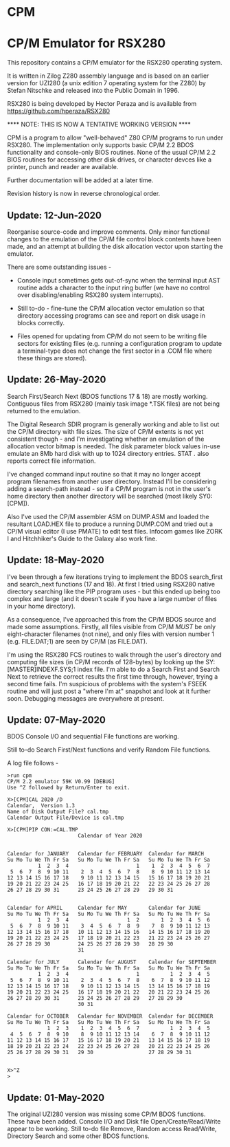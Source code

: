 # CPM
CP/M Emulator for RSX280
========================

This repository contains a CP/M emulator for the RSX280 operating system.

It is written in Zilog Z280 assembly language and is based on an earlier
version for UZI280 (a unix edition 7 operating system for the Z280)
by Stefan Nitschke and released into the Public Domain in 1996.

RSX280 is being developed by Hector Peraza and is available from
https://github.com/hperaza/RSX280

****  NOTE: THIS IS NOW A TENTATIVE WORKING VERSION  ****

CPM is a program to allow "well-behaved" Z80 CP/M programs to run
under RSX280.  The implementation only supports basic CP/M 2.2
BDOS functionality and console-only BIOS routines.  None of the
usual CP/M 2.2 BIOS routines for accessing other disk drives,
or character devces like a printer, punch and reader are
available.

Further documentation will be added at a later time.

Revision history is now in reverse chronological order.


Update: 12-Jun-2020
-------------------

Reorganise source-code and improve comments.  Only minor functional
changes to the emulation of the CP/M file control block contents
have been made, and an attempt at building the disk allocation
vector upon starting the emulator.

There are some outstanding issues -

* Console input sometimes gets out-of-sync when the terminal input
AST routine adds a character to the input ring buffer (we have no
control over disabling/enabling RSX280 system interrupts).

* Still to-do - fine-tune the CP/M allocation vector emulation so
that directory accessing programs can see and report on disk usage
in blocks correctly.

* Files opened for updating from CP/M do not seem to be writing
file sectors for existing files (e.g. running a configuration
program to update a terminal-type does not change the first sector
in a .COM file where these things are stored).


Update: 26-May-2020
-------------------

Search First/Search Next (BDOS functions 17 & 18) are mostly working.
Contiguous files from RSX280 (mainly task image *.TSK files) are
not being returned to the emulation.

The Digital Research SDIR program is generally working and able to
list out the CP/M directory with file sizes.  The size of CP/M extents
is not yet consistent though - and I'm investigating whether an
emulation of the allocation vector bitmap is needed.  The disk
parameter block values in-use emulate an 8Mb hard disk with up to
1024 directory entries.  STAT *.* also reports correct file
information.

I've changed command input routine so that it may no longer accept
program filenames from another user directory.  Instead I'll be
considering adding a search-path instead - so if a CP/M program is
not in the user's home directory then another directory will be
searched (most likely SY0:[CPM]).

Also I've used the CP/M assembler ASM on DUMP.ASM and loaded the
resultant LOAD.HEX file to produce a running DUMP.COM and tried
out a CP/M visual editor (I use PMATE) to edit test files.
Infocom games like ZORK I and Hitchhiker's Guide to the Galaxy
also work fine.


Update: 18-May-2020
-------------------

I've been through a few iterations trying to implement the BDOS search_first
and search_next functions (17 and 18).  At first I tried using RSX280
native directory searching like the PIP program uses - but this ended
up being too complex and large (and it doesn't scale if you have a
large number of files in your home directory).

As a consequence, I've approached this from the CP/M BDOS source
and made some assumptions.  Firstly, all files visible from CP/M
*MUST* be only eight-character filenames (not nine), and only
files with version number 1 (e.g. FILE.DAT;1) are seen by CP/M
(as FILE.DAT).

I'm using the RSX280 FCS routines to walk through the user's
directory and computing file sizes (in CP/M records of 128-bytes)
by looking up the SY:[MASTER]INDEXF.SYS;1 index file.  I'm able to
do a Search First and Search Next to retrieve the correct results
the first time through, however, trying a second time fails.  I'm
suspicious of problems with the system's FSEEK routine and will
just post a "where I'm at" snapshot and look at it further soon.
Debugging messages are everywhere at present.


Update: 07-May-2020
-------------------

BDOS Console I/O and sequential File functions are working.

Still to-do Search First/Next functions and verify Random File
functions.

A log file follows -

```
>run cpm
CP/M 2.2 emulator 59K V0.99 [DEBUG]
Use ^Z followed by Return/Enter to exit.

X>[CPM]CAL 2020 /D
Calendar,  Version 1.3
Name of Disk Output File? cal.tmp
Calendar Output File/Device is cal.tmp

X>[CPM]PIP CON:=CAL.TMP
                       Calendar of Year 2020


Calendar for JANUARY   Calendar for FEBRUARY  Calendar for MARCH
Su Mo Tu We Th Fr Sa   Su Mo Tu We Th Fr Sa   Su Mo Tu We Th Fr Sa
          1  2  3  4                      1    1  2  3  4  5  6  7
 5  6  7  8  9 10 11    2  3  4  5  6  7  8    8  9 10 11 12 13 14
12 13 14 15 16 17 18    9 10 11 12 13 14 15   15 16 17 18 19 20 21
19 20 21 22 23 24 25   16 17 18 19 20 21 22   22 23 24 25 26 27 28
26 27 28 29 30 31      23 24 25 26 27 28 29   29 30 31


Calendar for APRIL     Calendar for MAY       Calendar for JUNE
Su Mo Tu We Th Fr Sa   Su Mo Tu We Th Fr Sa   Su Mo Tu We Th Fr Sa
          1  2  3  4                   1  2       1  2  3  4  5  6
 5  6  7  8  9 10 11    3  4  5  6  7  8  9    7  8  9 10 11 12 13
12 13 14 15 16 17 18   10 11 12 13 14 15 16   14 15 16 17 18 19 20
19 20 21 22 23 24 25   17 18 19 20 21 22 23   21 22 23 24 25 26 27
26 27 28 29 30         24 25 26 27 28 29 30   28 29 30
                       31

Calendar for JULY      Calendar for AUGUST    Calendar for SEPTEMBER
Su Mo Tu We Th Fr Sa   Su Mo Tu We Th Fr Sa   Su Mo Tu We Th Fr Sa
          1  2  3  4                      1          1  2  3  4  5
 5  6  7  8  9 10 11    2  3  4  5  6  7  8    6  7  8  9 10 11 12
12 13 14 15 16 17 18    9 10 11 12 13 14 15   13 14 15 16 17 18 19
19 20 21 22 23 24 25   16 17 18 19 20 21 22   20 21 22 23 24 25 26
26 27 28 29 30 31      23 24 25 26 27 28 29   27 28 29 30
                       30 31

Calendar for OCTOBER   Calendar for NOVEMBER  Calendar for DECEMBER
Su Mo Tu We Th Fr Sa   Su Mo Tu We Th Fr Sa   Su Mo Tu We Th Fr Sa
             1  2  3    1  2  3  4  5  6  7          1  2  3  4  5
 4  5  6  7  8  9 10    8  9 10 11 12 13 14    6  7  8  9 10 11 12
11 12 13 14 15 16 17   15 16 17 18 19 20 21   13 14 15 16 17 18 19
18 19 20 21 22 23 24   22 23 24 25 26 27 28   20 21 22 23 24 25 26
25 26 27 28 29 30 31   29 30                  27 28 29 30 31


X>^Z
>
```

Update: 01-May-2020
-------------------

The original UZI280 version was missing some CP/M BDOS functions.
These have been added.  Console I/O and Disk file Open/Create/Read/Write
appear to be working.   Still to-do file Remove, Random access Read/Write,
Directory Search and some other BDOS functions.

